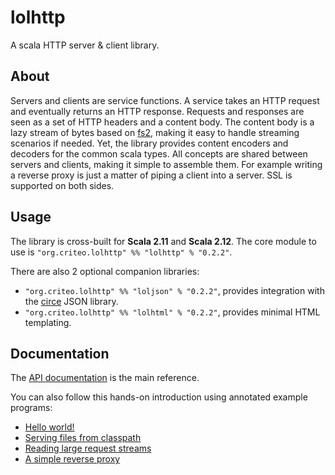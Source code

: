 # lolhttp

A scala HTTP server & client library.

## About

Servers and clients are service functions. A service takes an HTTP request and eventually returns an HTTP response. Requests and responses are seen as a set of HTTP headers and a content body. The content body is a lazy stream of bytes based on [fs2](https://github.com/functional-streams-for-scala/fs2), making it easy to handle streaming scenarios if needed. Yet, the library provides content encoders and decoders for the common scala types. All concepts are shared between servers and clients, making it simple to assemble them. For example writing a reverse proxy is just a matter of piping a client into a server. SSL is supported on both sides.

## Usage

The library is cross-built for __Scala 2.11__ and __Scala 2.12__. The core module to use is `"org.criteo.lolhttp" %% "lolhttp" % "0.2.2"`.

There are also 2 optional companion libraries:

- `"org.criteo.lolhttp" %% "loljson" % "0.2.2"`, provides integration with the [circe](https://circe.github.io/circe/) JSON library.
- `"org.criteo.lolhttp" %% "lolhtml" % "0.2.2"`, provides minimal HTML templating.

## Documentation

The [API documentation](http://g.bort.gitlab.preprod.crto.in/lolhttp/api/lol/index.html) is the main reference.

You can also follow this hands-on introduction using annotated example programs:

- [Hello world!](http://g.bort.gitlab.preprod.crto.in/lolhttp/examples/HelloWorld.scala.html)
- [Serving files from classpath](http://g.bort.gitlab.preprod.crto.in/lolhttp/examples/ServingFiles.scala.html)
- [Reading large request streams](http://g.bort.gitlab.preprod.crto.in/lolhttp/examples/LargeFileUpload.scala.html)
- [A simple reverse proxy](http://g.bort.gitlab.preprod.crto.in/lolhttp/examples/ReverseProxy.scala.html)
